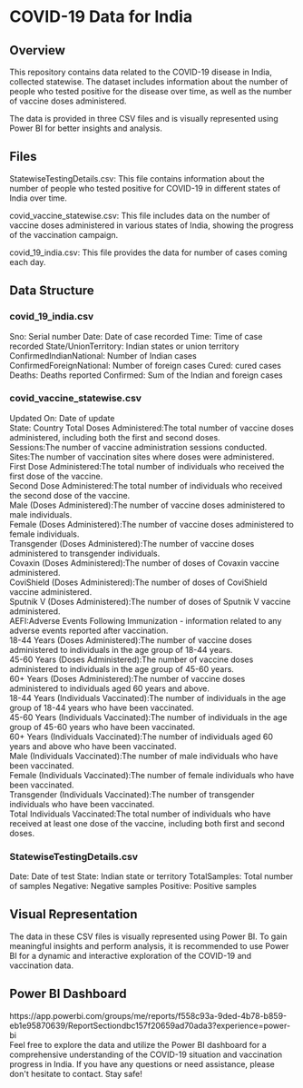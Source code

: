 <h1>COVID-19 Data for India </h1>

<h2>Overview</h2>
This repository contains data related to the COVID-19 disease in India, collected statewise. The dataset includes information about the number of people who tested positive for the disease over time, as well as the number of vaccine doses administered.

The data is provided in three CSV files and is visually represented using Power BI for better insights and analysis.

<h2>Files</h2>
StatewiseTestingDetails.csv: This file contains information about the number of people who tested positive for COVID-19 in different states of India over time.

covid_vaccine_statewise.csv: This file includes data on the number of vaccine doses administered in various states of India, showing the progress of the vaccination campaign.

covid_19_india.csv: This file provides the data for number of cases coming each day.

<h2>Data Structure</h2>
<h3>covid_19_india.csv</h3>
Sno: Serial number
Date: Date of case recorded
Time: Time of case recorded
State/UnionTerritory: Indian states or union territory
ConfirmedIndianNational: Number of Indian cases
ConfirmedForeignNational: Number of foreign cases
Cured: cured cases
Deaths: Deaths reported
Confirmed: Sum of the Indian and foreign cases 

<h3>covid_vaccine_statewise.csv </h3>
Updated On: Date of update 
<br>
State: Country
Total Doses Administered:The total number of vaccine doses administered, including both the first and second doses.
<br>
Sessions:The number of vaccine administration sessions conducted.
<br>
Sites:The number of vaccination sites where doses were administered.
<br>
First Dose Administered:The total number of individuals who received the first dose of the vaccine.
<br>
Second Dose Administered:The total number of individuals who received the second dose of the vaccine.
<br>
Male (Doses Administered):The number of vaccine doses administered to male individuals.
<br>
Female (Doses Administered):The number of vaccine doses administered to female individuals.
<br>
Transgender (Doses Administered):The number of vaccine doses administered to transgender individuals.
<br>
Covaxin (Doses Administered):The number of doses of Covaxin vaccine administered.
<br>
CoviShield (Doses Administered):The number of doses of CoviShield vaccine administered.
<br>
Sputnik V (Doses Administered):The number of doses of Sputnik V vaccine administered.
<br>
AEFI:Adverse Events Following Immunization - information related to any adverse events reported after vaccination.
<br>
18-44 Years (Doses Administered):The number of vaccine doses administered to individuals in the age group of 18-44 years.
<br>
45-60 Years (Doses Administered):The number of vaccine doses administered to individuals in the age group of 45-60 years.
<br>
60+ Years (Doses Administered):The number of vaccine doses administered to individuals aged 60 years and above.
<br>
18-44 Years (Individuals Vaccinated):The number of individuals in the age group of 18-44 years who have been vaccinated.
<br>
45-60 Years (Individuals Vaccinated):The number of individuals in the age group of 45-60 years who have been vaccinated.
<br>
60+ Years (Individuals Vaccinated):The number of individuals aged 60 years and above who have been vaccinated.
<br>
Male (Individuals Vaccinated):The number of male individuals who have been vaccinated.
<br>
Female (Individuals Vaccinated):The number of female individuals who have been vaccinated.
<br>
Transgender (Individuals Vaccinated):The number of transgender individuals who have been vaccinated.
<br>
Total Individuals Vaccinated:The total number of individuals who have received at least one dose of the vaccine, including both first and second doses.

<h3>StatewiseTestingDetails.csv</h3>
Date: Date of test
State: Indian state or territory
TotalSamples: Total number of samples
Negative: Negative samples
Positive: Positive samples

<h2>Visual Representation</h2>
The data in these CSV files is visually represented using Power BI. To gain meaningful insights and perform analysis, it is recommended to use Power BI for a dynamic and interactive exploration of the COVID-19 and vaccination data.

<h2>Power BI Dashboard</h2>
https://app.powerbi.com/groups/me/reports/f558c93a-9ded-4b78-b859-eb1e95870639/ReportSectiondbc157f20659ad70ada3?experience=power-bi
<br>
Feel free to explore the data and utilize the Power BI dashboard for a comprehensive understanding of the COVID-19 situation and vaccination progress in India. If you have any questions or need assistance, please don't hesitate to contact. Stay safe!
